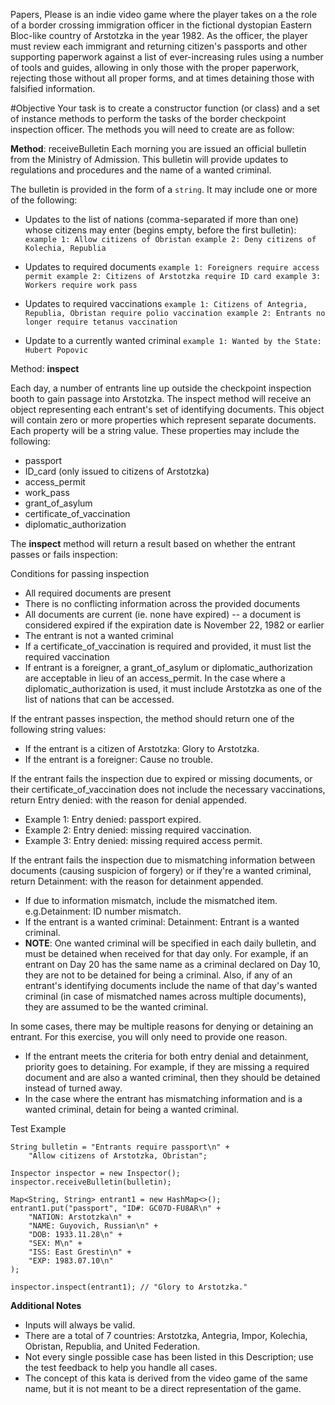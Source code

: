 Papers, Please is an indie video game where the player takes on a the role of a border crossing immigration officer in the fictional dystopian Eastern Bloc-like country of Arstotzka in the year 1982. As the officer, the player must review each immigrant and returning citizen's passports and other supporting paperwork against a list of ever-increasing rules using a number of tools and guides, allowing in only those with the proper paperwork, rejecting those without all proper forms, and at times detaining those with falsified information.

#Objective
Your task is to create a constructor function (or class) and a set of instance methods to perform the tasks of the border checkpoint inspection officer. The methods you will need to create are as follow:

**Method**: receiveBulletin
Each morning you are issued an official bulletin from the Ministry of Admission. This bulletin will provide updates to regulations and procedures and the name of a wanted criminal.

The bulletin is provided in the form of a `string`. It may include one or more of the following:

- Updates to the list of nations (comma-separated if more than one) whose citizens may enter (begins empty, before the first bulletin):
`` example 1: Allow citizens of Obristan
  example 2: Deny citizens of Kolechia, Republia``

- Updates to required documents
``example 1: Foreigners require access permit
example 2: Citizens of Arstotzka require ID card
example 3: Workers require work pass``
- Updates to required vaccinations
``example 1: Citizens of Antegria, Republia, Obristan require polio vaccination
example 2: Entrants no longer require tetanus vaccination``
- Update to a currently wanted criminal
``example 1: Wanted by the State: Hubert Popovic``

Method: **inspect**

Each day, a number of entrants line up outside the checkpoint inspection booth to gain passage into Arstotzka. The inspect method will receive an object representing each entrant's set of identifying documents. This object will contain zero or more properties which represent separate documents. Each property will be a string value. These properties may include the following:

- passport
- ID_card (only issued to citizens of Arstotzka)
- access_permit
- work_pass
- grant_of_asylum
- certificate_of_vaccination
- diplomatic_authorization

The **inspect** method will return a result based on whether the entrant passes or fails inspection:

Conditions for passing inspection

- All required documents are present
- There is no conflicting information across the provided documents
- All documents are current (ie. none have expired) -- a document is considered expired if the expiration date is November 22, 1982 or earlier
- The entrant is not a wanted criminal
- If a certificate_of_vaccination is required and provided, it must list the required vaccination
- If entrant is a foreigner, a grant_of_asylum or diplomatic_authorization are acceptable in lieu of an access_permit. In the case where a diplomatic_authorization is used, it must include Arstotzka as one of the list of nations that can be accessed.

If the entrant passes inspection, the method should return one of the following string values:

- If the entrant is a citizen of Arstotzka: Glory to Arstotzka.
- If the entrant is a foreigner: Cause no trouble.

If the entrant fails the inspection due to expired or missing documents, or their certificate_of_vaccination does not include the necessary vaccinations, return Entry denied: with the reason for denial appended.

- Example 1: Entry denied: passport expired.
- Example 2: Entry denied: missing required vaccination.
- Example 3: Entry denied: missing required access permit.

If the entrant fails the inspection due to mismatching information between documents (causing suspicion of forgery) or if they're a wanted criminal, return Detainment: with the reason for detainment appended.

- If due to information mismatch, include the mismatched item. e.g.Detainment: ID number mismatch.
- If the entrant is a wanted criminal: Detainment: Entrant is a wanted criminal.
- **NOTE**: One wanted criminal will be specified in each daily bulletin, and must be detained when received for that day only. For example, if an entrant on Day 20 has the same name as a criminal declared on Day 10, they are not to be detained for being a criminal.
Also, if any of an entrant's identifying documents include the name of that day's wanted criminal (in case of mismatched names across multiple documents), they are assumed to be the wanted criminal.

In some cases, there may be multiple reasons for denying or detaining an entrant. For this exercise, you will only need to provide one reason.

- If the entrant meets the criteria for both entry denial and detainment, priority goes to detaining.
For example, if they are missing a required document and are also a wanted criminal, then they should be detained instead of turned away.
- In the case where the entrant has mismatching information and is a wanted criminal, detain for being a wanted criminal.

Test Example
```
String bulletin = "Entrants require passport\n" +
    "Allow citizens of Arstotzka, Obristan";

Inspector inspector = new Inspector();
inspector.receiveBulletin(bulletin);

Map<String, String> entrant1 = new HashMap<>();
entrant1.put("passport", "ID#: GC07D-FU8AR\n" +
    "NATION: Arstotzka\n" +
    "NAME: Guyovich, Russian\n" +
    "DOB: 1933.11.28\n" +
    "SEX: M\n" +
    "ISS: East Grestin\n" +
    "EXP: 1983.07.10\n"
);

inspector.inspect(entrant1); // "Glory to Arstotzka."
```
**Additional Notes**

- Inputs will always be valid.
- There are a total of 7 countries: Arstotzka, Antegria, Impor, Kolechia, Obristan, Republia, and United Federation.
- Not every single possible case has been listed in this Description; use the test feedback to help you handle all cases.
- The concept of this kata is derived from the video game of the same name, but it is not meant to be a direct representation of the game.

